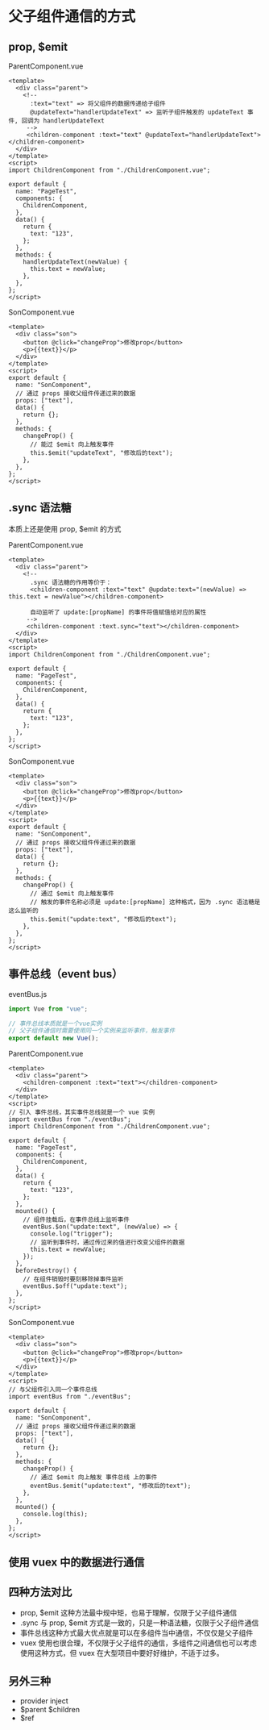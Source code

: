 # 父子组件通信的方式

## prop, $emit

ParentComponent.vue
```vue
<template>
  <div class="parent">
    <!--
      :text="text" => 将父组件的数据传递给子组件
      @updateText="handlerUpdateText" => 监听子组件触发的 updateText 事件, 回调为 handlerUpdateText
     -->
     <children-component :text="text" @updateText="handlerUpdateText"></children-component>
  </div>
</template>
<script>
import ChildrenComponent from "./ChildrenComponent.vue";

export default {
  name: "PageTest",
  components: {
    ChildrenComponent,
  },
  data() {
    return {
      text: "123",
    };
  },
  methods: {
    handlerUpdateText(newValue) {
      this.text = newValue;
    },
  },
};
</script>
```

SonComponent.vue
```vue
<template>
  <div class="son">
    <button @click="changeProp">修改prop</button>
    <p>{{text}}</p>
  </div>
</template>
<script>
export default {
  name: "SonComponent",
  // 通过 props 接收父组件传递过来的数据
  props: ["text"],
  data() {
    return {};
  },
  methods: {
    changeProp() {
      // 能过 $emit 向上触发事件
      this.$emit("updateText", "修改后的text");
    },
  },
};
</script>
```

## .sync 语法糖

本质上还是使用 prop, $emit 的方式

ParentComponent.vue
```vue
<template>
  <div class="parent">
    <!--
      .sync 语法糖的作用等价于：
      <children-component :text="text" @update:text="(newValue) => this.text = newValue"></children-component>

      自动监听了 update:[propName] 的事件将值赋值给对应的属性
     -->
     <children-component :text.sync="text"></children-component>
  </div>
</template>
<script>
import ChildrenComponent from "./ChildrenComponent.vue";

export default {
  name: "PageTest",
  components: {
    ChildrenComponent,
  },
  data() {
    return {
      text: "123",
    };
  },
};
</script>
```

SonComponent.vue
```vue
<template>
  <div class="son">
    <button @click="changeProp">修改prop</button>
    <p>{{text}}</p>
  </div>
</template>
<script>
export default {
  name: "SonComponent",
  // 通过 props 接收父组件传递过来的数据
  props: ["text"],
  data() {
    return {};
  },
  methods: {
    changeProp() {
      // 通过 $emit 向上触发事件
      // 触发的事件名称必须是 update:[propName] 这种格式，因为 .sync 语法糖是这么监听的
      this.$emit("update:text", "修改后的text");
    },
  },
};
</script>
```

## 事件总线（event bus）

eventBus.js
```javascript
import Vue from "vue";

// 事件总线本质就是一个vue实例
// 父子组件通信时需要使用同一个实例来监听事件，触发事件
export default new Vue();
```

ParentComponent.vue
```vue
<template>
  <div class="parent">
    <children-component :text="text"></children-component>
  </div>
</template>
<script>
// 引入 事件总线，其实事件总线就是一个 vue 实例
import eventBus from "./eventBus";
import ChildrenComponent from "./ChildrenComponent.vue";

export default {
  name: "PageTest",
  components: {
    ChildrenComponent,
  },
  data() {
    return {
      text: "123",
    };
  },
  mounted() {
    // 组件挂载后，在事件总线上监听事件
    eventBus.$on("update:text", (newValue) => {
      console.log("trigger");
      // 监听到事件时，通过传过来的值进行改变父组件的数据
      this.text = newValue;
    });
  },
  beforeDestroy() {
    // 在组件销毁时要刻移除掉事件监听
    eventBus.$off("update:text");
  },
};
</script>
```

SonComponent.vue
```vue
<template>
  <div class="son">
    <button @click="changeProp">修改prop</button>
    <p>{{text}}</p>
  </div>
</template>
<script>
// 与父组件引入同一个事件总线
import eventBus from "./eventBus";

export default {
  name: "SonComponent",
  // 通过 props 接收父组件传递过来的数据
  props: ["text"],
  data() {
    return {};
  },
  methods: {
    changeProp() {
      // 通过 $emit 向上触发 事件总线 上的事件
      eventBus.$emit("update:text", "修改后的text");
    },
  },
  mounted() {
    console.log(this);
  },
};
</script>
```

## 使用 vuex 中的数据进行通信

## 四种方法对比

* prop, $emit 这种方法最中规中矩，也易于理解，仅限于父子组件通信
* .sync 与 prop, $emit 方式是一致的，只是一种语法糖，仅限于父子组件通信
* 事件总线这种方式最大优点就是可以在多组件当中通信，不仅仅是父子组件
* vuex 使用也很合理，不仅限于父子组件的通信，多组件之间通信也可以考虑使用这种方式，但 vuex 在大型项目中要好好维护，不适于过多。

## 另外三种

* provider inject
* $parent $children
* $ref